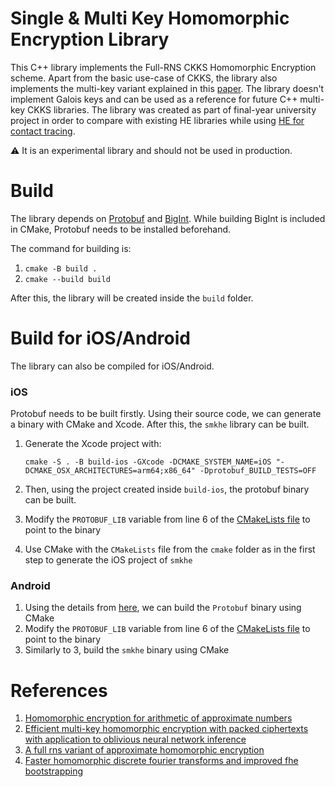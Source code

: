 # Single &amp; Multi Key Homomorphic Encryption Library

This C++ library implements the Full-RNS CKKS Homomorphic Encryption scheme.
Apart from the basic use-case of CKKS, the library also implements the multi-key variant explained in this [paper](https://eprint.iacr.org/2019/524.pdf). The library doesn't implement Galois keys and can be used as a reference for future C++ multi-key CKKS libraries.
The library was created as part of final-year university project in order to compare with existing HE libraries while using [HE for contact tracing]().

:warning: It is an experimental library and should not be used in production.

# Build
The library depends on [Protobuf](https://github.com/protocolbuffers/protobuf) and [BigInt](https://github.com/faheel/BigInt). While building BigInt is included in CMake, Protobuf needs to be installed beforehand.

The command for building is:

1. ```cmake -B build .``` 
2. ```cmake --build build```

After this, the library will be created inside the `build` folder.

# Build for iOS/Android
The library can also be compiled for iOS/Android.

### iOS
Protobuf needs to be built firstly. Using their source code, we can generate a binary with CMake and Xcode. After this, the ``smkhe`` library can be built.
1. Generate the Xcode project with:
    
    ``cmake -S . -B build-ios -GXcode -DCMAKE_SYSTEM_NAME=iOS "-DCMAKE_OSX_ARCHITECTURES=arm64;x86_64" -Dprotobuf_BUILD_TESTS=OFF``
2. Then, using the project created inside `build-ios`, the protobuf binary can be built.
3. Modify the `PROTOBUF_LIB` variable from line 6 of the [CMakeLists file](cmake/CMakeLists.txt) to point to the binary
4. Use CMake with the `CMakeLists` file from the `cmake` folder as in the first step to generate the iOS project of `smkhe`

### Android
1. Using the details from [here](https://developer.android.com/ndk/guides/cmake#usage), we can build the `Protobuf` binary using CMake
2. Modify the `PROTOBUF_LIB` variable from line 6 of the [CMakeLists file](cmake/CMakeLists.txt) to point to the binary
3. Similarly to 3, build the ``smkhe`` binary using CMake

# References

1. [Homomorphic encryption for arithmetic of approximate numbers](https://eprint.iacr.org/2016/421.pdf)
2. [Efficient multi-key homomorphic encryption with packed ciphertexts with application to oblivious neural network inference](https://eprint.iacr.org/2019/524.pdf)
3. [A full rns variant of approximate homomorphic encryption](https://eprint.iacr.org/2018/931.pdf)
4. [Faster homomorphic discrete fourier transforms and improved fhe bootstrapping](https://eprint.iacr.org/2018/1073.pdf)